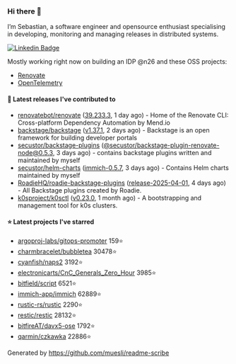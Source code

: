 ### Hi there 👋

I’m Sebastian, a software engineer and opensource enthusiast specialising in developing, monitoring and managing releases in distributed systems.    

[![Linkedin Badge](https://img.shields.io/badge/-LinkedIn-blue?style=flat&logo=Linkedin&logoColor=white&link=https://www.linkedin.com/in/sebastian-poxhofer/)](https://www.linkedin.com/in/sebastian-poxhofer/)

Mostly working right now on building an IDP @n26 and these OSS projects:
- [Renovate](https://github.com/renovatebot/renovate)
- [OpenTelemetry](https://github.com/open-telemetry)



#### 🚀 Latest releases I've contributed to

- [renovatebot/renovate](https://github.com/renovatebot/renovate) ([39.233.3](https://github.com/renovatebot/renovate/releases/tag/39.233.3), 1 day ago) - Home of the Renovate CLI: Cross-platform Dependency Automation by Mend.io
- [backstage/backstage](https://github.com/backstage/backstage) ([v1.37.1](https://github.com/backstage/backstage/releases/tag/v1.37.1), 2 days ago) - Backstage is an open framework for building developer portals
- [secustor/backstage-plugins](https://github.com/secustor/backstage-plugins) ([@secustor/backstage-plugin-renovate-node@0.5.3](https://github.com/secustor/backstage-plugins/releases/tag/%40secustor/backstage-plugin-renovate-node%400.5.3), 3 days ago) - contains backstage plugins written and maintained by myself
- [secustor/helm-charts](https://github.com/secustor/helm-charts) ([immich-0.5.7](https://github.com/secustor/helm-charts/releases/tag/immich-0.5.7), 3 days ago) - Contains Helm charts maintained by myself
- [RoadieHQ/roadie-backstage-plugins](https://github.com/RoadieHQ/roadie-backstage-plugins) ([release-2025-04-01](https://github.com/RoadieHQ/roadie-backstage-plugins/releases/tag/release-2025-04-01), 4 days ago) - All Backstage plugins created by Roadie.
- [k0sproject/k0sctl](https://github.com/k0sproject/k0sctl) ([v0.23.0](https://github.com/k0sproject/k0sctl/releases/tag/v0.23.0), 1 month ago) - A bootstrapping and management tool for k0s clusters.

#### ⭐ Latest projects I've starred

- [argoproj-labs/gitops-promoter](https://github.com/argoproj-labs/gitops-promoter) 159⭐
- [charmbracelet/bubbletea](https://github.com/charmbracelet/bubbletea) 30478⭐
- [cyanfish/naps2](https://github.com/cyanfish/naps2) 3192⭐
- [electronicarts/CnC_Generals_Zero_Hour](https://github.com/electronicarts/CnC_Generals_Zero_Hour) 3985⭐
- [bitfield/script](https://github.com/bitfield/script) 6521⭐
- [immich-app/immich](https://github.com/immich-app/immich) 62889⭐
- [rustic-rs/rustic](https://github.com/rustic-rs/rustic) 2290⭐
- [restic/restic](https://github.com/restic/restic) 28132⭐
- [bitfireAT/davx5-ose](https://github.com/bitfireAT/davx5-ose) 1792⭐
- [qarmin/czkawka](https://github.com/qarmin/czkawka) 22886⭐



Generated by https://github.com/muesli/readme-scribe
